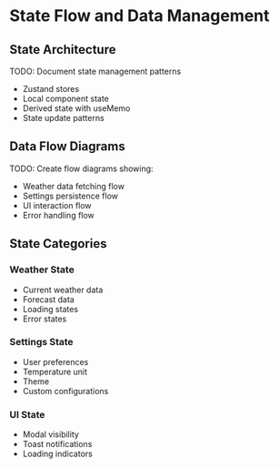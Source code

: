 # State Flow and Data Management

## State Architecture

TODO: Document state management patterns
- Zustand stores
- Local component state
- Derived state with useMemo
- State update patterns

## Data Flow Diagrams

TODO: Create flow diagrams showing:
- Weather data fetching flow
- Settings persistence flow
- UI interaction flow
- Error handling flow

## State Categories

### Weather State
- Current weather data
- Forecast data
- Loading states
- Error states

### Settings State
- User preferences
- Temperature unit
- Theme
- Custom configurations

### UI State
- Modal visibility
- Toast notifications
- Loading indicators

